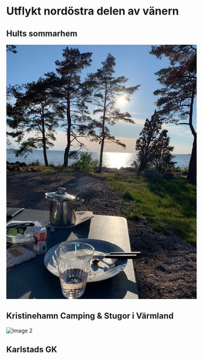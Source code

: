 # Utflykt nordöstra delen av vänern

## Hults sommarhem

![Image 1](images/IMG_0013.jpeg)

## Kristinehamn Camping & Stugor i Värmland

![Image 2](images/IMG_0017.png)

## Karlstads GK